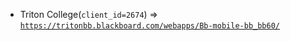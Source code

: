  - Triton College(`client_id=2674`) => [`https://tritonbb.blackboard.com/webapps/Bb-mobile-bb_bb60/`](https://tritonbb.blackboard.com/webapps/Bb-mobile-bb_bb60/)
